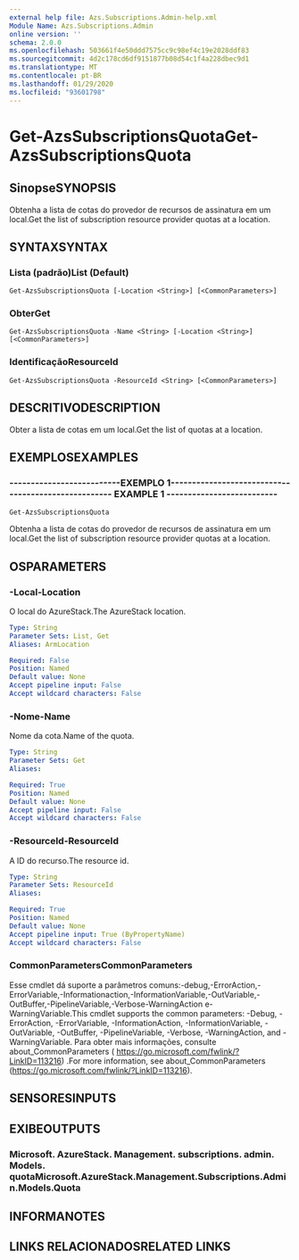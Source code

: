 ```yaml
---
external help file: Azs.Subscriptions.Admin-help.xml
Module Name: Azs.Subscriptions.Admin
online version: ''
schema: 2.0.0
ms.openlocfilehash: 503661f4e50ddd7575cc9c98ef4c19e2028ddf83
ms.sourcegitcommit: 4d2c178cd6df9151877b08d54c1f4a228dbec9d1
ms.translationtype: MT
ms.contentlocale: pt-BR
ms.lasthandoff: 01/29/2020
ms.locfileid: "93601798"
---
```

# <span data-ttu-id="57c90-101">Get-AzsSubscriptionsQuota</span><span class="sxs-lookup"><span data-stu-id="57c90-101">Get-AzsSubscriptionsQuota</span></span>

## <span data-ttu-id="57c90-102">Sinopse</span><span class="sxs-lookup"><span data-stu-id="57c90-102">SYNOPSIS</span></span>
<span data-ttu-id="57c90-103">Obtenha a lista de cotas do provedor de recursos de assinatura em um local.</span><span class="sxs-lookup"><span data-stu-id="57c90-103">Get the list of subscription resource provider quotas at a location.</span></span>

## <span data-ttu-id="57c90-104">SYNTAX</span><span class="sxs-lookup"><span data-stu-id="57c90-104">SYNTAX</span></span>

### <span data-ttu-id="57c90-105">Lista (padrão)</span><span class="sxs-lookup"><span data-stu-id="57c90-105">List (Default)</span></span>
```
Get-AzsSubscriptionsQuota [-Location <String>] [<CommonParameters>]
```

### <span data-ttu-id="57c90-106">Obter</span><span class="sxs-lookup"><span data-stu-id="57c90-106">Get</span></span>
```
Get-AzsSubscriptionsQuota -Name <String> [-Location <String>] [<CommonParameters>]
```

### <span data-ttu-id="57c90-107">Identificação</span><span class="sxs-lookup"><span data-stu-id="57c90-107">ResourceId</span></span>
```
Get-AzsSubscriptionsQuota -ResourceId <String> [<CommonParameters>]
```

## <span data-ttu-id="57c90-108">DESCRITIVO</span><span class="sxs-lookup"><span data-stu-id="57c90-108">DESCRIPTION</span></span>
<span data-ttu-id="57c90-109">Obter a lista de cotas em um local.</span><span class="sxs-lookup"><span data-stu-id="57c90-109">Get the list of quotas at a location.</span></span>

## <span data-ttu-id="57c90-110">EXEMPLOS</span><span class="sxs-lookup"><span data-stu-id="57c90-110">EXAMPLES</span></span>

### <span data-ttu-id="57c90-111">--------------------------EXEMPLO 1--------------------------</span><span class="sxs-lookup"><span data-stu-id="57c90-111">-------------------------- EXAMPLE 1 --------------------------</span></span>
```
Get-AzsSubscriptionsQuota
```

<span data-ttu-id="57c90-112">Obtenha a lista de cotas do provedor de recursos de assinatura em um local.</span><span class="sxs-lookup"><span data-stu-id="57c90-112">Get the list of subscription resource provider quotas at a location.</span></span>

## <span data-ttu-id="57c90-113">OS</span><span class="sxs-lookup"><span data-stu-id="57c90-113">PARAMETERS</span></span>

### <span data-ttu-id="57c90-114">-Local</span><span class="sxs-lookup"><span data-stu-id="57c90-114">-Location</span></span>
<span data-ttu-id="57c90-115">O local do AzureStack.</span><span class="sxs-lookup"><span data-stu-id="57c90-115">The AzureStack location.</span></span>

```yaml
Type: String
Parameter Sets: List, Get
Aliases: ArmLocation

Required: False
Position: Named
Default value: None
Accept pipeline input: False
Accept wildcard characters: False
```

### <span data-ttu-id="57c90-116">-Nome</span><span class="sxs-lookup"><span data-stu-id="57c90-116">-Name</span></span>
<span data-ttu-id="57c90-117">Nome da cota.</span><span class="sxs-lookup"><span data-stu-id="57c90-117">Name of the quota.</span></span>

```yaml
Type: String
Parameter Sets: Get
Aliases: 

Required: True
Position: Named
Default value: None
Accept pipeline input: False
Accept wildcard characters: False
```

### <span data-ttu-id="57c90-118">-ResourceId</span><span class="sxs-lookup"><span data-stu-id="57c90-118">-ResourceId</span></span>
<span data-ttu-id="57c90-119">A ID do recurso.</span><span class="sxs-lookup"><span data-stu-id="57c90-119">The resource id.</span></span>

```yaml
Type: String
Parameter Sets: ResourceId
Aliases: 

Required: True
Position: Named
Default value: None
Accept pipeline input: True (ByPropertyName)
Accept wildcard characters: False
```

### <span data-ttu-id="57c90-120">CommonParameters</span><span class="sxs-lookup"><span data-stu-id="57c90-120">CommonParameters</span></span>
<span data-ttu-id="57c90-121">Esse cmdlet dá suporte a parâmetros comuns:-debug,-ErrorAction,-ErrorVariable,-Informationaction,-InformationVariable,-OutVariable,-OutBuffer,-PipelineVariable,-Verbose-WarningAction e-WarningVariable.</span><span class="sxs-lookup"><span data-stu-id="57c90-121">This cmdlet supports the common parameters: -Debug, -ErrorAction, -ErrorVariable, -InformationAction, -InformationVariable, -OutVariable, -OutBuffer, -PipelineVariable, -Verbose, -WarningAction, and -WarningVariable.</span></span> <span data-ttu-id="57c90-122">Para obter mais informações, consulte about_CommonParameters ( https://go.microsoft.com/fwlink/?LinkID=113216) .</span><span class="sxs-lookup"><span data-stu-id="57c90-122">For more information, see about_CommonParameters (https://go.microsoft.com/fwlink/?LinkID=113216).</span></span>

## <span data-ttu-id="57c90-123">SENSORES</span><span class="sxs-lookup"><span data-stu-id="57c90-123">INPUTS</span></span>

## <span data-ttu-id="57c90-124">EXIBE</span><span class="sxs-lookup"><span data-stu-id="57c90-124">OUTPUTS</span></span>

### <span data-ttu-id="57c90-125">Microsoft. AzureStack. Management. subscriptions. admin. Models. quota</span><span class="sxs-lookup"><span data-stu-id="57c90-125">Microsoft.AzureStack.Management.Subscriptions.Admin.Models.Quota</span></span>

## <span data-ttu-id="57c90-126">INFORMA</span><span class="sxs-lookup"><span data-stu-id="57c90-126">NOTES</span></span>

## <span data-ttu-id="57c90-127">LINKS RELACIONADOS</span><span class="sxs-lookup"><span data-stu-id="57c90-127">RELATED LINKS</span></span>

